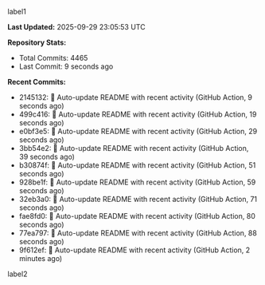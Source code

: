 
label1 
<!-- ACTIVITY_START -->
**Last Updated:** 2025-09-29 23:05:53 UTC

**Repository Stats:**
- Total Commits: 4465
- Last Commit: 9 seconds ago

**Recent Commits:**
- 2145132: 🤖 Auto-update README with recent activity (GitHub Action, 9 seconds ago)
- 499c416: 🤖 Auto-update README with recent activity (GitHub Action, 19 seconds ago)
- e0bf3e5: 🤖 Auto-update README with recent activity (GitHub Action, 29 seconds ago)
- 3bb54e2: 🤖 Auto-update README with recent activity (GitHub Action, 39 seconds ago)
- b30874f: 🤖 Auto-update README with recent activity (GitHub Action, 51 seconds ago)
- 928be1f: 🤖 Auto-update README with recent activity (GitHub Action, 59 seconds ago)
- 32eb3a0: 🤖 Auto-update README with recent activity (GitHub Action, 71 seconds ago)
- fae8fd0: 🤖 Auto-update README with recent activity (GitHub Action, 80 seconds ago)
- 77ea797: 🤖 Auto-update README with recent activity (GitHub Action, 88 seconds ago)
- 9f612ef: 🤖 Auto-update README with recent activity (GitHub Action, 2 minutes ago)
<!-- ACTIVITY_END -->

label2
